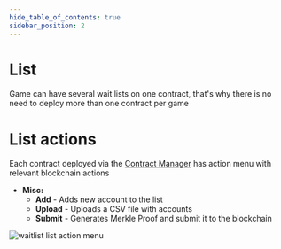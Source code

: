 ```yaml
---
hide_table_of_contents: true
sidebar_position: 2
---
```


# List

Game can have several wait lists on one contract, that's why there is no need to deploy more than one contract per game

# List actions

Each contract deployed via the [Contract Manager](/admin/miscellaneous/contract-manager.md) has
action menu with relevant blockchain actions

- **Misc:**
    - **Add** - Adds new account to the list
    - **Upload** - Uploads a CSV file with accounts
    - **Submit** - Generates Merkle Proof and submit it to the blockchain

![waitlist list action menu](/img/admin/mechanics-simple/wait-list/list_actions.png)

